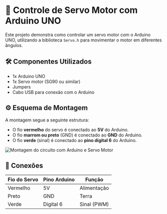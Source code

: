 # 🔧 Controle de Servo Motor com Arduino UNO

Este projeto demonstra como controlar um servo motor com o Arduino UNO, utilizando a biblioteca `Servo.h` para movimentar o motor em diferentes ângulos.

## 🛠️ Componentes Utilizados

- 1x Arduino UNO
- 1x Servo motor (SG90 ou similar)
- Jumpers
- Cabo USB para conexão com o Arduino

## ⚙️ Esquema de Montagem

A montagem segue a seguinte estrutura:

- O fio **vermelho** do servo é conectado ao **5V** do Arduino.
- O fio **marrom ou preto** (GND) é conectado ao **GND** do Arduino.
- O fio **verde** (sinal) é conectado ao **pino digital 6** do Arduino.

![Montagem do circuito com Arduino e Servo Motor](servo000.png)

## 🔌 Conexões

| Fio do Servo   | Pino Arduino | Função       |
|----------------|--------------|--------------|
| Vermelho       | 5V           | Alimentação  |
| Preto          | GND          | Terra        |
| Verde          | Digital 6    | Sinal (PWM)  |

